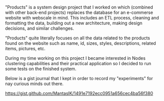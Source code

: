 "Products" is a system design project that I worked on which (combined with other back-end projects) replaces the database for
an e-commerse website with webscale in mind. This includes an ETL process, cleaning and formatting the data, building out a 
new architecture, making design decisions, and similar challenges.

"Products" quite literally focuses on all the data related to the products found on the website such as
name, id, sizes, styles, descriptions, related items, pictures, etc.

During my time working on this project I became interested in Nodes clustering capabilities and their practical application 
so I decided to run some tests on the finished system.


Below is a gist journal that I kept in order to record my "experiments" for nay curious minds out there.

https://gist.github.com/MantasIK/1491e7192ecc0951a656cec4ba56f380
